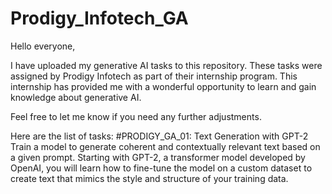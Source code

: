 # Prodigy_Infotech_GA

Hello everyone,

I have uploaded my generative AI tasks to this repository. These tasks were assigned by Prodigy Infotech as part of their internship program. This internship has provided me with a wonderful opportunity to learn and gain knowledge about generative AI.

Feel free to let me know if you need any further adjustments.

Here are the list of tasks:
#PRODIGY_GA_01: Text Generation with GPT-2
Train a model to generate coherent and contextually relevant text based on a given prompt. Starting with GPT-2, a transformer model developed by OpenAI, you will learn how to fine-tune the model on a custom dataset to create text that mimics the style and structure of your training data. 

